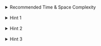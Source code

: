 <br>
<details class="hint-accordion">  
    <summary>Recommended Time & Space Complexity</summary>
    <p>
    You should aim for a solution with <code>O(n)</code> time and <code>O(n)</code> space, where <code>n</code> is the size of the input array.
    </p>
</details>

<br>
<details class="hint-accordion">  
    <summary>Hint 1</summary>
    <p>
    A naive solution would be to count the frequency of each number and then sort the array based on each element’s frequency. After that, we would select the top <code>k</code> frequent elements. This would be an <code>O(nlogn)</code> solution. Though this solution is acceptable, can you think of a better way?
    </p>
</details>

<br>
<details class="hint-accordion">  
    <summary>Hint 2</summary>
    <p>
    Can you think of an algorithm which involves grouping numbers based on their frequency?
    </p>
</details>

<br>
<details class="hint-accordion">  
    <summary>Hint 3</summary>
    <p>
    Use the bucket sort algorithm to create <code>n</code> buckets, grouping numbers based on their frequencies from <code>1</code> to <code>n</code>. Then, pick the top <code>k</code> numbers from the buckets, starting from <code>n</code> down to <code>1</code>.
    </p>
</details>
